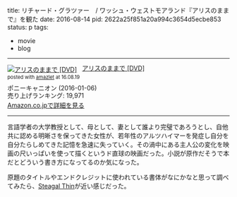 title: リチャード・グラツァー　/ ワッシュ・ウェストモアランド『アリスのままで』を観た
date: 2016-08-14
pid: 2622a25f851a20a994c3654d5ecbe853
status: p
tags:
- movie
- blog
---

<div class="amazlet-box" style="margin-bottom:0px;"><div class="amazlet-image" style="float:left;margin:0px 12px 1px 0px;"><a href="http://www.amazon.co.jp/exec/obidos/ASIN/B015Z6D2I0/dotimpact-22/ref=nosim/" name="amazletlink" target="_blank"><img src="http://ecx.images-amazon.com/images/I/51Dx0zys5jL._SL160_.jpg" alt="アリスのままで [DVD]" style="border: none;" /></a></div><div class="amazlet-info" style="line-height:120%; margin-bottom: 10px"><div class="amazlet-name" style="margin-bottom:10px;line-height:120%"><a href="http://www.amazon.co.jp/exec/obidos/ASIN/B015Z6D2I0/dotimpact-22/ref=nosim/" name="amazletlink" target="_blank">アリスのままで [DVD]</a><div class="amazlet-powered-date" style="font-size:80%;margin-top:5px;line-height:120%">posted with <a href="http://www.amazlet.com/" title="amazlet" target="_blank">amazlet</a> at 16.08.19</div></div><div class="amazlet-detail">ポニーキャニオン (2016-01-06)<br />売り上げランキング: 19,971<br /></div><div class="amazlet-sub-info" style="float: left;"><div class="amazlet-link" style="margin-top: 5px"><a href="http://www.amazon.co.jp/exec/obidos/ASIN/B015Z6D2I0/dotimpact-22/ref=nosim/" name="amazletlink" target="_blank">Amazon.co.jpで詳細を見る</a></div></div></div><div class="amazlet-footer" style="clear: left"></div></div>

---- 

言語学者の大学教授として、母として、妻として誰より完璧であろうとし、自他共に認める明晰さを保ってきた女性が、若年性のアルツハイマーを発症し自分を自分たらしめてきた記憶を急速に失っていく。その渦中にある主人公の変化を映画の尺いっぱいを使って描くというド直球の映画だった。小説が原作だそうで本だとどういう書き方になってるのか気になった。

原題のタイトルやエンドクレジットに使われている書体がなにかなと思って調べてみたら、[Steagal Thin][1]が近い感じだった。



[1]:	http://www.myfonts.com/fonts/insigne/steagal/thin/